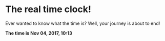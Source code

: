 # The real time clock!

Ever wanted to know what the time is? Well, your journey is about to end!

**The time is Nov 04, 2017, 10:13**